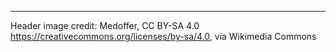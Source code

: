 ---

Header image credit: Medoffer, CC BY-SA 4.0 <https://creativecommons.org/licenses/by-sa/4.0>, via Wikimedia Commons

